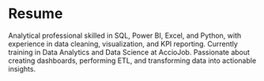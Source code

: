 # Resume
Analytical professional skilled in SQL, Power BI, Excel, and Python, with experience in data cleaning, visualization, and KPI reporting. Currently training in Data Analytics and Data Science at AccioJob. Passionate about creating dashboards, performing ETL, and transforming data into actionable insights.
